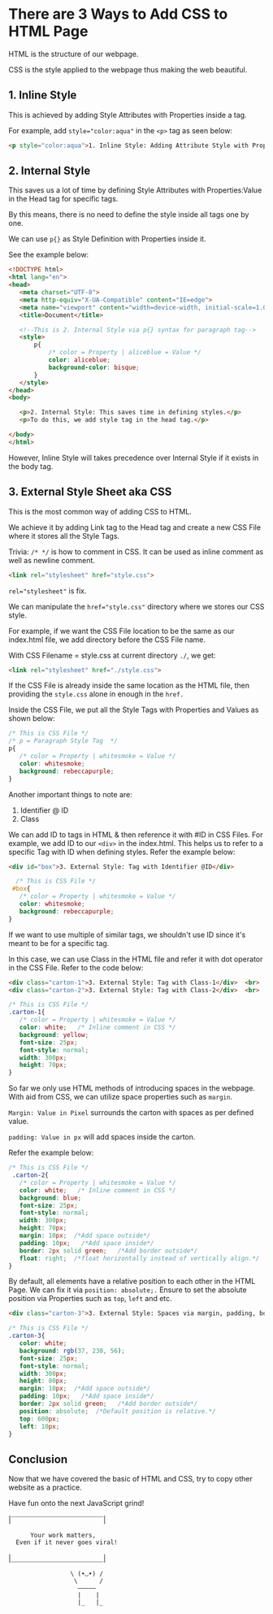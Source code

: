# There are 3 Ways to Add CSS to HTML Page

HTML is the structure of our webpage.

CSS is the style applied to the webpage thus making the web beautiful.

## 1. Inline Style

 This is achieved by adding Style Attributes with Properties inside a tag.

 For example, add `style="color:aqua"` in the `<p>` tag as seen below:

 ```html
 <p style="color:aqua">1. Inline Style: Adding Attribute Style with Properties.</p>
 ```

## 2. Internal Style

 This saves us a lot of time by defining Style Attributes with Properties:Value in the Head tag for specific tags.

 By this means, there is no need to define the style inside all tags one by one.

 We can use `p{}` as Style Definition with Properties inside it.

 See the example below:

 ```html
 <!DOCTYPE html>
 <html lang="en">
 <head>
    <meta charset="UTF-8">
    <meta http-equiv="X-UA-Compatible" content="IE=edge">
    <meta name="viewport" content="width=device-width, initial-scale=1.0">
    <title>Document</title>

    <!--This is 2. Internal Style via p{} syntax for paragraph tag-->
    <style>
        p{
            /* color = Property | aliceblue = Value */
            color: aliceblue;
            background-color: bisque;
        }
    </style>
 </head>
 <body>

    <p>2. Internal Style: This saves time in defining styles.</p>
    <p>To do this, we add style tag in the head tag.</p>

 </body>
 </html>
 ```

 However, Inline Style will takes precedence over Internal Style if it exists in the body tag.

## 3. External Style Sheet aka CSS

 This is the most common way of adding CSS to HTML.

 We achieve it by adding Link tag to the Head tag and create a new CSS File where it stores all the Style Tags.

 Trivia: `/* */` is how to comment in CSS. It can be used as inline comment as well as newline comment.

 ```html
 <link rel="stylesheet" href="style.css">
 ```

 `rel="stylesheet"` is fix.

 We can manipulate the `href="style.css"` directory where we stores our CSS style.

 For example, if we want the CSS File location to be the same as our index.html file, we add directory before the CSS File name.

 With CSS Filename = style.css at current directory `./`, we get:

 ```html
 <link rel="stylesheet" href="./style.css">
 ```

 If the CSS File is already inside the same location as the HTML file, then providing the `style.css` alone in enough in the `href.`

 Inside the CSS File, we put all the Style Tags with Properties and Values as shown below:

 ```css
 /* This is CSS File */
 /* p = Paragraph Style Tag  */
 p{
    /* color = Property | whitesmoke = Value */
    color: whitesmoke;
    background: rebeccapurple;
 }
 ```

 Another important things to note are:

 1. Identifier @ ID
 2. Class

 We can add ID to tags in HTML & then reference it with #ID in CSS Files. For example, we add ID to our `<div>` in the index.html. This helps us to refer to a specific Tag with ID when defining styles. Refer the example below:

 ```html
 <div id="box">3. External Style: Tag with Identifier @ID</div>
 ```

 ```css
   /* This is CSS File */
  #box{
    /* color = Property | whitesmoke = Value */
    color: whitesmoke;
    background: rebeccapurple;
 }
 ```

 If we want to use multiple of similar tags, we shouldn't use ID since it's meant to be for a specific tag.

 In this case, we can use Class in the HTML file and refer it with dot operator in the CSS File. Refer to the code below:

 ```html
 <div class="carton-1">3. External Style: Tag with Class-1</div>  <br>
 <div class="carton-2">3. External Style: Tag with Class-2</div>  <br>
 ```

 ```css
 /* This is CSS File */
 .carton-1{
    /* color = Property | whitesmoke = Value */
    color: white;   /* Inline comment in CSS */
    background: yellow;
    font-size: 25px;
    font-style: normal;
    width: 300px;
    height: 70px;
 }
 ```

 So far we only use HTML methods of introducing spaces in the webpage. With aid from CSS, we can utilize space properties such as `margin`.
 
 `Margin: Value in Pixel` surrounds the carton with spaces as per defined value.

 `padding: Value in px` will add spaces inside the carton.
 
 Refer the example below:

 ```css
 /* This is CSS File */
  .carton-2{
    /* color = Property | whitesmoke = Value */
    color: white;   /* Inline comment in CSS */
    background: blue;
    font-size: 25px;
    font-style: normal;
    width: 300px;
    height: 70px;
    margin: 10px;  /*Add space outside*/
    padding: 10px;   /*Add space inside*/
    border: 2px solid green;   /*Add border outside*/
    float: right;  /*float horizontally instead of vertically align.*/
 }
 ```

 By default, all elements have a relative position to each other in the HTML Page. We can fix it via `position: absolute;.` Ensure to set the absolute position via Properties such as `top`, `left` and etc.

 ```html
 <div class="carton-3">3. External Style: Spaces via margin, padding, border, position properties.</div>
 ```

 ```css
 /* This is CSS File */
 .carton-3{
    color: white;
    background: rgb(37, 230, 56);
    font-size: 25px;
    font-style: normal;
    width: 300px;
    height: 80px;
    margin: 10px;  /*Add space outside*/
    padding: 10px;   /*Add space inside*/
    border: 2px solid green;   /*Add border outside*/
    position: absolute;  /*Default position is relative.*/
    top: 600px;
    left: 10px;
 }
```

## Conclusion

Now that we have covered the basic of HTML and CSS, try to copy other website as a practice.

Have fun onto the next JavaScript grind!

|￣￣￣￣￣￣￣￣￣￣￣￣￣|

          Your work matters,
      Even if it never goes viral! 
|＿＿＿＿＿＿＿＿＿＿＿＿＿|

                     \ (•◡•) / 
                      \      / 
                       —————
                       |    |
                       |_   |_